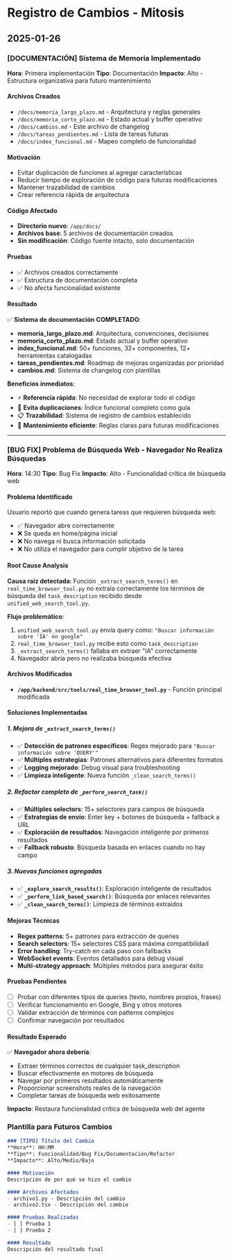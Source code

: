 # Registro de Cambios - Mitosis

## 2025-01-26

### [DOCUMENTACIÓN] Sistema de Memoria Implementado
**Hora**: Primera implementación
**Tipo**: Documentación
**Impacto**: Alto - Estructura organizativa para futuro mantenimiento

#### Archivos Creados
- `/docs/memoria_largo_plazo.md` - Arquitectura y reglas generales
- `/docs/memoria_corto_plazo.md` - Estado actual y buffer operativo
- `/docs/cambios.md` - Este archivo de changelog
- `/docs/tareas_pendientes.md` - Lista de tareas futuras
- `/docs/index_funcional.md` - Mapeo completo de funcionalidad

#### Motivación
- Evitar duplicación de funciones al agregar características
- Reducir tiempo de exploración de código para futuras modificaciones
- Mantener trazabilidad de cambios
- Crear referencia rápida de arquitectura

#### Código Afectado
- **Directorio nuevo**: `/app/docs/`
- **Archivos base**: 5 archivos de documentación creados
- **Sin modificación**: Código fuente intacto, solo documentación

#### Pruebas
- ✅ Archivos creados correctamente
- ✅ Estructura de documentación completa
- ✅ No afecta funcionalidad existente

#### Resultado
✅ **Sistema de documentación COMPLETADO**:
- **memoria_largo_plazo.md**: Arquitectura, convenciones, decisiones
- **memoria_corto_plazo.md**: Estado actual y buffer operativo  
- **index_funcional.md**: 50+ funciones, 32+ componentes, 12+ herramientas catalogadas
- **tareas_pendientes.md**: Roadmap de mejoras organizadas por prioridad
- **cambios.md**: Sistema de changelog con plantillas

**Beneficios inmediatos**:
- ⚡ **Referencia rápida**: No necesidad de explorar todo el código
- 🚫 **Evita duplicaciones**: Índice funcional completo como guía
- 📋 **Trazabilidad**: Sistema de registro de cambios establecido
- 🎯 **Mantenimiento eficiente**: Reglas claras para futuras modificaciones

---

### [BUG FIX] Problema de Búsqueda Web - Navegador No Realiza Búsquedas
**Hora**: 14:30
**Tipo**: Bug Fix
**Impacto**: Alto - Funcionalidad crítica de búsqueda web

#### Problema Identificado
Usuario reportó que cuando genera tareas que requieren búsqueda web:
- ✅ Navegador abre correctamente
- ❌ Se queda en home/página inicial  
- ❌ No navega ni busca información solicitada
- ❌ No utiliza el navegador para cumplir objetivo de la tarea

#### Root Cause Analysis
**Causa raíz detectada**: Función `_extract_search_terms()` en `real_time_browser_tool.py` no extraía correctamente los términos de búsqueda del `task_description` recibido desde `unified_web_search_tool.py`.

**Flujo problemático**:
1. `unified_web_search_tool.py` envía query como: `"Buscar información sobre 'IA' en google"`
2. `real_time_browser_tool.py` recibe esto como `task_description`
3. `_extract_search_terms()` fallaba en extraer "IA" correctamente
4. Navegador abría pero no realizaba búsqueda efectiva

#### Archivos Modificados
- **`/app/backend/src/tools/real_time_browser_tool.py`** - Función principal modificada

#### Soluciones Implementadas

##### 1. Mejora de `_extract_search_terms()`
- ✅ **Detección de patrones específicos**: Regex mejorado para `"Buscar información sobre 'QUERY'"`
- ✅ **Múltiples estrategias**: Patrones alternativos para diferentes formatos
- ✅ **Logging mejorado**: Debug visual para troubleshooting
- ✅ **Limpieza inteligente**: Nueva función `_clean_search_terms()`

##### 2. Refactor completo de `_perform_search_task()`
- ✅ **Múltiples selectors**: 15+ selectores para campos de búsqueda
- ✅ **Estrategias de envío**: Enter key + botones de búsqueda + fallback a URL
- ✅ **Exploración de resultados**: Navegación inteligente por primeros resultados
- ✅ **Fallback robusto**: Búsqueda basada en enlaces cuando no hay campo

##### 3. Nuevas funciones agregadas
- ✅ **`_explore_search_results()`**: Exploración inteligente de resultados
- ✅ **`_perform_link_based_search()`**: Búsqueda por enlaces relevantes
- ✅ **`_clean_search_terms()`**: Limpieza de términos extraídos

#### Mejoras Técnicas
- **Regex patterns**: 5+ patrones para extracción de queries
- **Search selectors**: 15+ selectores CSS para máxima compatibilidad
- **Error handling**: Try-catch en cada paso con fallbacks
- **WebSocket events**: Eventos detallados para debug visual
- **Multi-strategy approach**: Múltiples métodos para asegurar éxito

#### Pruebas Pendientes
- [ ] Probar con diferentes tipos de queries (texto, nombres propios, frases)
- [ ] Verificar funcionamiento en Google, Bing y otros motores
- [ ] Validar extracción de términos con patterns complejos
- [ ] Confirmar navegación por resultados

#### Resultado Esperado
✅ **Navegador ahora debería**:
- Extraer términos correctos de cualquier task_description
- Buscar efectivamente en motores de búsqueda  
- Navegar por primeros resultados automáticamente
- Proporcionar screenshots reales de la navegación
- Completar tareas de búsqueda web exitosamente

**Impacto**: Restaura funcionalidad crítica de búsqueda web del agente

### Plantilla para Futuros Cambios

```markdown
### [TIPO] Título del Cambio
**Hora**: HH:MM
**Tipo**: Funcionalidad/Bug Fix/Documentación/Refactor
**Impacto**: Alto/Medio/Bajo

#### Motivación
Descripción de por qué se hizo el cambio

#### Archivos Afectados
- archivo1.py - Descripción del cambio
- archivo2.tsx - Descripción del cambio

#### Pruebas Realizadas
- [ ] Prueba 1
- [ ] Prueba 2

#### Resultado
Descripción del resultado final
```